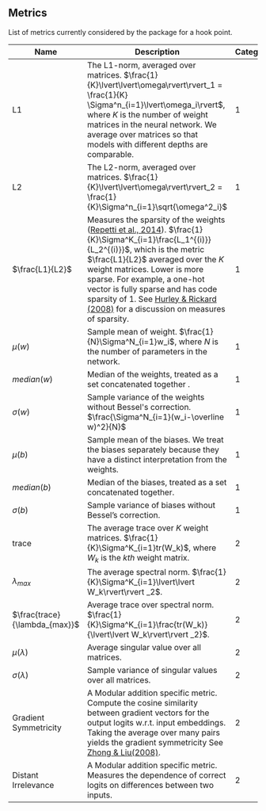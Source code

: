 ## Metrics

List of metrics currently considered by the package for a hook point.

| Name                          | Description                                                                                                                                                                                                                                                                                                                                                                                                                                 | Category |
| ----------------------------- | ------------------------------------------------------------------------------------------------------------------------------------------------------------------------------------------------------------------------------------------------------------------------------------------------------------------------------------------------------------------------------------------------------------------------------------------- | -------- |
| L1                            | The L1-norm, averaged over matrices. $\frac{1}{K}\lvert\lvert\omega\rvert\rvert_1 = \frac{1}{K} \Sigma^n_{i=1}\lvert\omega_i\rvert$, where $K$ is the number of weight matrices in the neural network. We average over matrices so that models with different depths are comparable.                                                                                                                                                        | 1        |
| L2                            | The L2-norm, averaged over matrices. $\frac{1}{K}\lvert\lvert\omega\rvert\rvert_2 = \frac{1}{K}\Sigma^n_{i=1}\sqrt{\omega^2_i}$                                                                                                                                                                                                                                                                                                             | 1        |
| $\frac{L1}{L2}$               | Measures the sparsity of the weights ([Repetti et al., 2014](https://arxiv.org/abs/1407.5465)). $\frac{1}{K}\Sigma^K_{i=1}\frac{L_1^{(i)}}{L_2^{(i)}}$, which is the metric $\frac{L1}{L2}$ averaged over the $K$ weight matrices. Lower is more sparse. For example, a one-hot vector is fully sparse and has code sparsity of 1. See [Hurley & Rickard (2008)](https://arxiv.org/abs/0811.4706) for a discussion on measures of sparsity. | 1        |
| $\mu(w)$                      | Sample mean of weight. $\frac{1}{N}\Sigma^N_{i=1}w_i$, where $N$ is the number of parameters in the network.                                                                                                                                                                                                                                                                                                                                | 1        |
| $median(w)$                   | Median of the weights, treated as a set concatenated together .                                                                                                                                                                                                                                                                                                                                                                             | 1        |
| $\sigma(w)$                   | Sample variance of the weights without Bessel's correction. $\frac{\Sigma^N_{i=1}(w_i-\overline w)^2}{N}$                                                                                                                                                                                                                                                                                                                                   | 1        |
| $\mu(b)$                      | Sample mean of the biases. We treat the biases separately because they have a distinct interpretation from the weights.                                                                                                                                                                                                                                                                                                                     | 1        |
| $median(b)$                   | Median of the biases, treated as a set concatenated together.                                                                                                                                                                                                                                                                                                                                                                               | 1        |
| $\sigma(b)$                   | Sample variance of biases without Bessel’s correction.                                                                                                                                                                                                                                                                                                                                                                                      | 1        |
| trace                         | The average trace over $K$ weight matrices. $\frac{1}{K}\Sigma^K_{i=1}tr(W_k)$, where $W_k$ is the $kth$ weight matrix.                                                                                                                                                                                                                                                                                                                     | 2        |
| $\lambda_{max}$               | The average spectral norm. $\frac{1}{K}\Sigma^K_{i=1}\lvert\lvert W_k\rvert\rvert _2$.                                                                                                                                                                                                                                                                                                                                                      | 2        |
| $\frac{trace}{\lambda_{max}}$ | Average trace over spectral norm. $\frac{1}{K}\Sigma^K_{i=1}\frac{tr(W_k)}{\lvert\lvert W_k\rvert\rvert _2}$.                                                                                                                                                                                                                                                                                                                               | 2        |
| $\mu(\lambda)$                | Average singular value over all matrices.                                                                                                                                                                                                                                                                                                                                                                                                   | 2        |
| $\sigma(\lambda)$             | Sample variance of singular values over all matrices.                                                                                                                                                                                                                                                                                                                                                                                       | 2        |
| Gradient Symmetricity         | A Modular addition specific metric. Compute the cosine similarity between gradient vectors for the output logits w.r.t. input embeddings. Taking the average over many pairs yields the gradient symmetricity See [Zhong & Liu(2008)](https://arxiv.org/abs/2306.17844).                                                                                                                                                                    | 2        |
| Distant Irrelevance           | A Modular addition specific metric. Measures the dependence of correct logits on differences between two inputs.                                                                                                                                                                                                                                                                                                                            | 2        |
